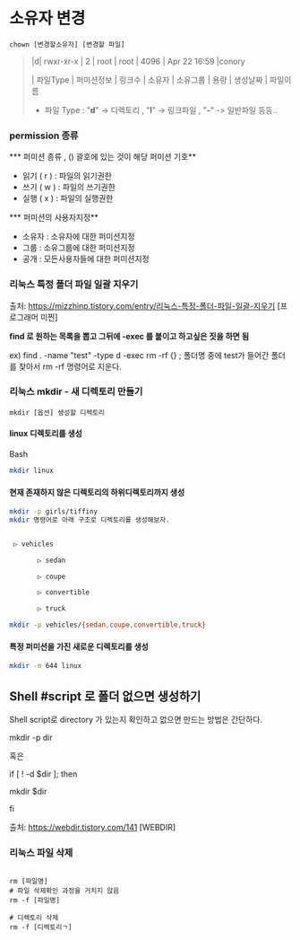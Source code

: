 

# 소유자 변경

```
chown [변경할소유자] [변경할 파일]
```



> |d| rwxr-xr-x | 2 | root | root | 4096 | Apr 22 16:59  |conory
>
> | 파일Type | 퍼미션정보 | 링크수 | 소유자 | 소유그룹 | 용량 | 생성날짜 | 파일이름
>
> * 파일 Type : "**d**" -> 디렉토리 , "**l**" -> 링크파일 , "**-**" -> 일반파일 등등..

### permission 종류

*** 퍼미션 종류 , () 괄호에 있는 것이 해당 퍼미션 기호**

- 읽기 ( r ) : 파일의 읽기권한
- 쓰기 ( w ) : 파일의 쓰기권한
- 실행 ( x ) : 파일의 실행권한

 

*** 퍼미션의 사용자지정**

- 소유자 : 소유자에 대한 퍼미션지정
- 그룹 : 소유그룹에 대한 퍼미션지정
- 공개 : 모든사용자들에 대한 퍼미션지정





### 리눅스 특정 폴더 파일 일괄 지우기

출처: https://mizzhinp.tistory.com/entry/리눅스-특정-폴더-파일-일괄-지우기 [프로그래머 미찐]

**find 로 원하는 목록을 뽑고 그뒤에 -exec 를 붙이고 하고싶은 짓을 하면 됨**

ex) find . -name "test" -type d -exec rm -rf {} \; 폴더명 중에 test가 들어간 폴더를 찾아서 rm -rf 명령어로 지운다.



### 리눅스 mkdir - 새 디렉토리 만들기

```
mkdir [옵션] 생성할 디렉토리
```

#### linux 디렉토리를 생성

Bash

```bash
mkdir linux 
```

#### 현재 존재하지 않은 디렉토리의 하위디렉토리까지 생성

```bash
mkdir -p girls/tiffiny
mkdir 명령어로 아래 구조로 디렉토리를 생성해보자.


 ▷ vehicles

       ▷ sedan

       ▷ coupe

       ▷ convertible

       ▷ truck

mkdir -p vehicles/{sedan,coupe,convertible,truck}
```

#### 특정 퍼미션을 가진 새로운 디렉토리를 생성

```bash
mkdir -m 644 linux
```



## Shell #script 로 폴더 없으면 생성하기 

Shell script로 directory 가 있는지 확인하고 없으면 만드는 방법은 간단하다.

mkdir -p dir

혹은

if [ ! -d $dir ]; then

  mkdir $dir

fi





출처: https://webdir.tistory.com/141 [WEBDIR]

### 리눅스 파일 삭제 

```shell

rm [파일명]
# 파일 삭제확인 과정을 거치지 않음
rm -f [파일명] 

# 디렉토리 삭제
rm -f [디렉토리ㄱ]

```









